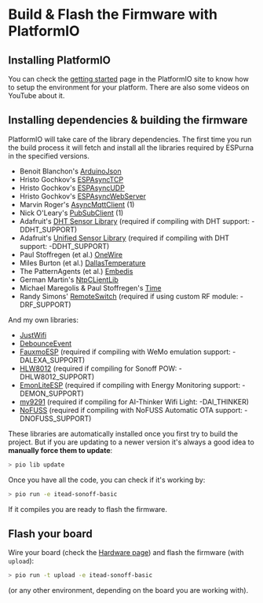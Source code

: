 # Build & Flash the Firmware with PlatformIO

## Installing PlatformIO

You can check the [getting started](http://platformio.org/get-started) page in the PlatformIO site to know how to setup the environment for your platform. There are also some videos on YouTube about it. 

## Installing dependencies & building the firmware

PlatformIO will take care of the library dependencies. The first time you run the build process it will fetch and install all the libraries required by ESPurna in the specified versions.

* Benoit Blanchon's [ArduinoJson](https://github.com/bblanchon/ArduinoJson)
* Hristo Gochkov's [ESPAsyncTCP](https://github.com/me-no-dev/ESPAsyncTCP)
* Hristo Gochkov's [ESPAsyncUDP](https://github.com/me-no-dev/ESPAsyncUDP)
* Hristo Gochkov's [ESPAsyncWebServer](https://github.com/me-no-dev/ESPAsyncWebServer)
* Marvin Roger's [AsyncMqttClient](https://github.com/marvinroger/async-mqtt-client) (1)
* Nick O'Leary's [PubSubClient](https://github.com/knolleary/pubsubclient) (1)
* Adafruit's [DHT Sensor Library](https://github.com/adafruit/DHT-sensor-library) (required if compiling with DHT support: -DDHT_SUPPORT)
* Adafruit's [Unified Sensor Library](https://github.com/adafruit/Adafruit_Sensor) (required if compiling with DHT support: -DDHT_SUPPORT)
* Paul Stoffregen (et al.) [OneWire](https://github.com/PaulStoffregen/OneWire)
* Miles Burton (et al.) [DallasTemperature](https://github.com/milesburton/Arduino-Temperature-Control-Library)
* The PatternAgents (et al.) [Embedis](https://github.com/thingSoC/embedis)
* German Martin's [NtpCLientLib](https://github.com/gmag11/NtpClient)
* Michael Maregolis & Paul Stoffregen's [Time](https://github.com/PaulStoffregen/Time)
* Randy Simons' [RemoteSwitch](https://github.com/jccprj/RemoteSwitch-arduino-library) (required if using custom RF module: -DRF_SUPPORT)

And my own libraries:

* [JustWifi](https://bitbucket.org/xoseperez/justwifi.git)
* [DebounceEvent](https://bitbucket.org/xoseperez/debounceevent.git)
* [FauxmoESP](https://bitbucket.org/xoseperez/fauxmoesp.git) (required if compiling with WeMo emulation support: -DALEXA_SUPPORT)
* [HLW8012](https://bitbucket.org/xoseperez/hlw8012.git) (required if compiling for Sonoff POW: -DHLW8012_SUPPORT)
* [EmonLiteESP](https://bitbucket.org/xoseperez/emonliteesp.git) (required if compiling with Energy Monitoring support: -DEMON_SUPPORT)
* [my9291](https://github.com/xoseperez/my9291) (required if compiling for AI-Thinker Wifi Light: -DAI_THINKER)
* [NoFUSS](https://bitbucket.org/xoseperez/nofuss.git) (required if compiling with NoFUSS Automatic OTA support: -DNOFUSS_SUPPORT)

These libraries are automatically installed once you first try to build the project. But if you are updating to a newer version it's always a good idea to **manually force them to update**:

```bash
> pio lib update
```
Once you have all the code, you can check if it's working by:

```bash
> pio run -e itead-sonoff-basic
```

If it compiles you are ready to flash the firmware.

## Flash your board

Wire your board (check the [Hardware page](Hardware.md)) and flash the firmware (with ```upload```):

```bash
> pio run -t upload -e itead-sonoff-basic
```

(or any other environment, depending on the board you are working with).